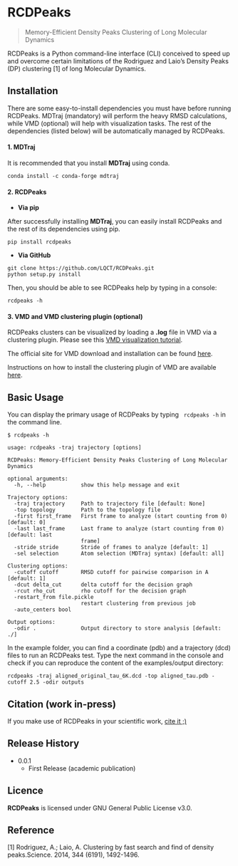 # RCDPeaks
> Memory-Efficient Density Peaks Clustering of Long Molecular Dynamics

RCDPeaks is a Python command-line interface (CLI) conceived to speed up and overcome certain limitations of the Rodriguez and Laio’s Density Peaks (DP) clustering [1] of long Molecular Dynamics.


## Installation

There are some easy-to-install dependencies you must have before running RCDPeaks. MDTraj (mandatory) will perform the heavy RMSD calculations, while VMD (optional) will help with visualization tasks. The rest of the dependencies (listed below) will be automatically managed by RCDPeaks.


#### 1. **MDTraj**

It is recommended that you install __MDTraj__ using conda.

`conda install -c conda-forge mdtraj`

#### 2. **RCDPeaks**

+ __Via **pip**__


After successfully installing __MDTraj__, you can easily install RCDPeaks and the rest of its dependencies using pip.

`pip install rcdpeaks`


+ __Via **GitHub**__

```
git clone https://github.com/LQCT/RCDPeaks.git
python setup.py install
```
Then, you should be able to see RCDPeaks help by typing in a console:

`rcdpeaks -h`


#### 3. **VMD** and **VMD clustering plugin** (optional)

RCDPeaks clusters can be visualized by loading a **.log**  file in VMD via a clustering plugin.
Please see this [VMD visualization tutorial](https://bitqt.readthedocs.io/en/latest/tutorial.html#visualizing-clusters-in-vmd).

The official site for VMD download and installation can be found [here](https://www.ks.uiuc.edu/Development/Download/download.cgi?PackageName=VMD>).

Instructions on how to install the clustering plugin of VMD are available [here](https://github.com/luisico/clustering).


## Basic Usage
You can display the primary usage of RCDPeaks by typing  ` rcdpeaks -h` in the command line.

```
$ rcdpeaks -h

usage: rcdpeaks -traj trajectory [options]

RCDPeaks: Memory-Efficient Density Peaks Clustering of Long Molecular Dynamics

optional arguments:
  -h, --help           show this help message and exit

Trajectory options:
  -traj trajectory     Path to trajectory file [default: None]
  -top topology        Path to the topology file
  -first first_frame   First frame to analyze (start counting from 0) [default: 0]
  -last last_frame     Last frame to analyze (start counting from 0) [default: last
                       frame]
  -stride stride       Stride of frames to analyze [default: 1]
  -sel selection       Atom selection (MDTraj syntax) [default: all]

Clustering options:
  -cutoff cutoff       RMSD cutoff for pairwise comparison in A [default: 1]
  -dcut delta_cut      delta cutoff for the decision graph
  -rcut rho_cut        rho cutoff for the decision graph
  -restart_from file.pickle
                       restart clustering from previous job
  -auto_centers bool   

Output options:
  -odir .              Output directory to store analysis [default: ./]
```

In the example folder, you can find a coordinate (pdb) and a trajectory (dcd) files to run an RCDPeaks test.
Type the next command in the console and check if you can reproduce the content of the examples/output directory:

```rcdpeaks -traj aligned_original_tau_6K.dcd -top aligned_tau.pdb -cutoff 2.5 -odir outputs```


## Citation (work in-press)

If you make use of RCDPeaks in your scientific work, [cite it ;)]()

## Release History

* 0.0.1
    * First Release (academic publication)

## Licence

**RCDPeaks** is licensed under GNU General Public License v3.0.

## Reference

[1] Rodriguez, A.; Laio, A. Clustering by fast search and find of density peaks.Science. 2014, 344 (6191), 1492-1496.
